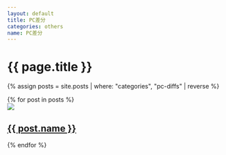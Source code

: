 ```yaml
---
layout: default
title: PC差分
categories: others
name: PC差分
---
```

<h1>{{ page.title }}</h1>

{% assign posts = site.posts | where: "categories", "pc-diffs" | reverse %}

<div class="works-gallery">
    {% for post in posts %}
        <a href="{{ post.url | relative_url }}" class="work-card work-card-others card-outline">
            <div class="work-thumbnail work-thumbnail-others">
                <img src="{{ post.image | relative_url }}" {{ post.pos }}>
            </div>
            <div class="work-title">
                <h2>{{ post.name }}</h2>
            </div>
        </a>
    {% endfor %}
</div>
